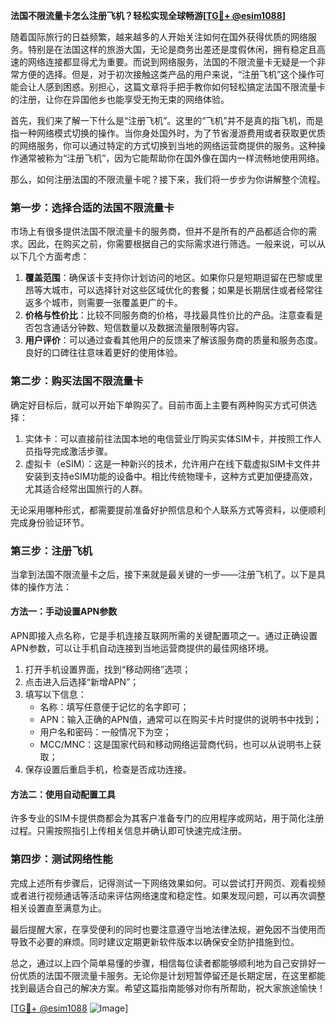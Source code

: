 **法国不限流量卡怎么注册飞机？轻松实现全球畅游[[TG💪+ @esim1088](https://t.me/s/esim1088)]**

随着国际旅行的日益频繁，越来越多的人开始关注如何在国外获得优质的网络服务。特别是在法国这样的旅游大国，无论是商务出差还是度假休闲，拥有稳定且高速的网络连接都显得尤为重要。而说到网络服务，法国的不限流量卡无疑是一个非常方便的选择。但是，对于初次接触这类产品的用户来说，“注册飞机”这个操作可能会让人感到困惑。别担心，这篇文章将手把手教你如何轻松搞定法国不限流量卡的注册，让你在异国他乡也能享受无拘无束的网络体验。

首先，我们来了解一下什么是“注册飞机”。这里的“飞机”并不是真的指飞机，而是指一种网络模式切换的操作。当你身处国外时，为了节省漫游费用或者获取更优质的网络服务，你可以通过特定的方式切换到当地的网络运营商提供的服务。这种操作通常被称为“注册飞机”，因为它能帮助你在国外像在国内一样流畅地使用网络。

那么，如何注册法国的不限流量卡呢？接下来，我们将一步步为你讲解整个流程。

### 第一步：选择合适的法国不限流量卡

市场上有很多提供法国不限流量卡的服务商，但并不是所有的产品都适合你的需求。因此，在购买之前，你需要根据自己的实际需求进行筛选。一般来说，可以从以下几个方面考虑：

1. **覆盖范围**：确保该卡支持你计划访问的地区。如果你只是短期逗留在巴黎或里昂等大城市，可以选择针对这些区域优化的套餐；如果是长期居住或者经常往返多个城市，则需要一张覆盖更广的卡。
2. **价格与性价比**：比较不同服务商的价格，寻找最具性价比的产品。注意查看是否包含通话分钟数、短信数量以及数据流量限制等内容。
3. **用户评价**：可以通过查看其他用户的反馈来了解该服务商的质量和服务态度。良好的口碑往往意味着更好的使用体验。

### 第二步：购买法国不限流量卡

确定好目标后，就可以开始下单购买了。目前市面上主要有两种购买方式可供选择：

1. 实体卡：可以直接前往法国本地的电信营业厅购买实体SIM卡，并按照工作人员指导完成激活步骤。
2. 虚拟卡（eSIM）：这是一种新兴的技术，允许用户在线下载虚拟SIM卡文件并安装到支持eSIM功能的设备中。相比传统物理卡，这种方式更加便捷高效，尤其适合经常出国旅行的人群。

无论采用哪种形式，都需要提前准备好护照信息和个人联系方式等资料，以便顺利完成身份验证环节。

### 第三步：注册飞机

当拿到法国不限流量卡之后，接下来就是最关键的一步——注册飞机了。以下是具体的操作方法：

#### 方法一：手动设置APN参数
APN即接入点名称，它是手机连接互联网所需的关键配置项之一。通过正确设置APN参数，可以让手机自动连接到当地运营商提供的最佳网络环境。

1. 打开手机设置界面，找到“移动网络”选项；
2. 点击进入后选择“新增APN”；
3. 填写以下信息：
   - 名称：填写任意便于记忆的名字即可；
   - APN：输入正确的APN值，通常可以在购买卡片时提供的说明书中找到；
   - 用户名和密码：一般情况下为空；
   - MCC/MNC：这是国家代码和移动网络运营商代码，也可以从说明书上获取；
4. 保存设置后重启手机，检查是否成功连接。

#### 方法二：使用自动配置工具
许多专业的SIM卡提供商都会为其客户准备专门的应用程序或网站，用于简化注册过程。只需按照指引上传相关信息并确认即可快速完成注册。

### 第四步：测试网络性能

完成上述所有步骤后，记得测试一下网络效果如何。可以尝试打开网页、观看视频或者进行视频通话等活动来评估网络速度和稳定性。如果发现问题，可以再次调整相关设置直至满意为止。

最后提醒大家，在享受便利的同时也要注意遵守当地法律法规，避免因不当使用而导致不必要的麻烦。同时建议定期更新软件版本以确保安全防护措施到位。

总之，通过以上四个简单易懂的步骤，相信每位读者都能够顺利地为自己安排好一份优质的法国不限流量卡服务。无论你是计划短暂停留还是长期定居，在这里都能找到最适合自己的解决方案。希望这篇指南能够对你有所帮助，祝大家旅途愉快！

[[TG💪+ @esim1088](https://t.me/s/esim1088) ![Image](https://i.postimg.cc/4NQfJmqS/Snipaste-2025-05-13-00-14-12.png)]
